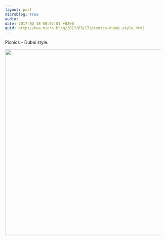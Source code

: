 ```yaml
---
layout: post
microblog: true
audio: 
date: 2017-03-18 00:57:01 +0300
guid: http://kaa.micro.blog/2017/03/17/picnics-dubai-style.html
---
```

Picnics - Dubai style.

<img src="http://www.kaa.bz/uploads/2018/a4974d922d.jpg" width="600" height="600" />
